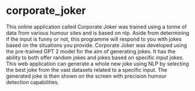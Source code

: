 # corporate_joker

This online application called Corporate Joker was trained using a tonne of data from various humour sites and is based on nlp. Aside from determining if the input is funny or not, this programme will respond to you with jokes based on the situations you provide. Corporate Joker was developed using the pre-trained GPT 2 model for the aim of generating jokes. It has the ability to both offer random jokes and jokes based on specific input jokes. This web application can generate a whole new joke using NLP by selecting the best joke from the vast datasets related to a specific input. The generated joke is then shown on the screen with precision humour detection capabilities.
